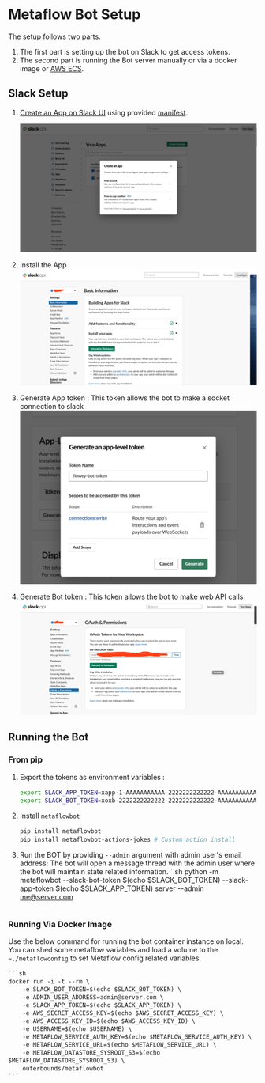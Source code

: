 # Metaflow Bot Setup

The setup follows two parts.
1. The first part is setting up the bot on Slack to get access tokens.
2. The second part is running the Bot server manually or via a docker image or [AWS ECS](./Deployment.md).
## Slack Setup

1. [Create an App on Slack UI](https://api.slack.com/apps) using provided [manifest](../manifest.yml).

    ![](images/slacksetup.png)

2. Install the App
    ![](images/app_install.png)

3. Generate App token : This token allows the bot to make a socket connection to slack
    ![](images/app-token.png)

4. Generate Bot token : This token allows the bot to make web API calls.
    ![](images/bot-token.png)

## Running the Bot


### From pip

1. Export the tokens as environment variables :
    ```sh
    export SLACK_APP_TOKEN=xapp-1-AAAAAAAAAAA-2222222222222-AAAAAAAAAAAAAAAAAAAAAAAAAAAAAAAAAAAAAAAAAAAAAAAAAAAAAAAAAAAAAAAA
    export SLACK_BOT_TOKEN=xoxb-2222222222222-2222222222222-AAAAAAAAAAAAAAAAAAAAAAAA
    ```
2. Install `metaflowbot`
    ```sh
    pip install metaflowbot
    pip install metaflowbot-actions-jokes # Custom action install
    ```

3. Run the BOT by providing `--admin` argument with admin user's email address; The bot will open a message thread with the admin user where the bot will maintain state related information.
    ``sh
    python -m metaflowbot --slack-bot-token $(echo $SLACK_BOT_TOKEN) --slack-app-token $(echo $SLACK_APP_TOKEN) server --admin me@server.com
    ```
### Running Via Docker Image

Use the below command for running the bot container instance on local. You can shed some metaflow variables and load a volume to the `~./metaflowconfig` to set Metaflow config related variables.

    ```sh
    docker run -i -t --rm \
        -e SLACK_BOT_TOKEN=$(echo $SLACK_BOT_TOKEN) \
        -e ADMIN_USER_ADDRESS=admin@server.com \
        -e SLACK_APP_TOKEN=$(echo $SLACK_APP_TOKEN) \
        -e AWS_SECRET_ACCESS_KEY=$(echo $AWS_SECRET_ACCESS_KEY) \
        -e AWS_ACCESS_KEY_ID=$(echo $AWS_ACCESS_KEY_ID) \
        -e USERNAME=$(echo $USERNAME) \
        -e METAFLOW_SERVICE_AUTH_KEY=$(echo $METAFLOW_SERVICE_AUTH_KEY) \
        -e METAFLOW_SERVICE_URL=$(echo $METAFLOW_SERVICE_URL) \
        -e METAFLOW_DATASTORE_SYSROOT_S3=$(echo $METAFLOW_DATASTORE_SYSROOT_S3) \
        outerbounds/metaflowbot
    ```
